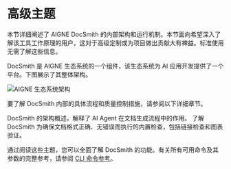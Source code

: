 # 高级主题

本节详细阐述了 AIGNE DocSmith 的内部架构和运行机制。本节面向希望深入了解该工具工作原理的用户，这对于高级定制或为项目做出贡献大有裨益。标准使用无需了解这些信息。

DocSmith 是 AIGNE 生态系统的一个组件，该生态系统为 AI 应用开发提供了一个平台。下图展示了其整体架构。

![AIGNE 生态系统架构](https://docsmith.aigne.io/image-bin/uploads/def424c20bbdb3c77483894fe0e22819.png)

要了解 DocSmith 内部的具体流程和质量控制措施，请参阅以下详细章节。

<x-cards data-columns="2">
  <x-card data-title="工作原理" data-href="/advanced/how-it-works" data-icon="lucide:cpu">
    DocSmith 的架构概述，解释了 AI Agent 在文档生成流程中的作用。
  </x-card>
  <x-card data-title="质量保证" data-href="/advanced/quality-assurance" data-icon="lucide:shield-check">
    了解 DocSmith 为确保文档格式正确、无错误而执行的内置检查，包括链接检查和图表验证。
  </x-card>
</x-cards>

通过阅读这些主题，您可以全面了解 DocSmith 的功能。有关所有可用命令及其参数的完整参考，请参阅 [CLI 命令参考](./cli-reference.md)。